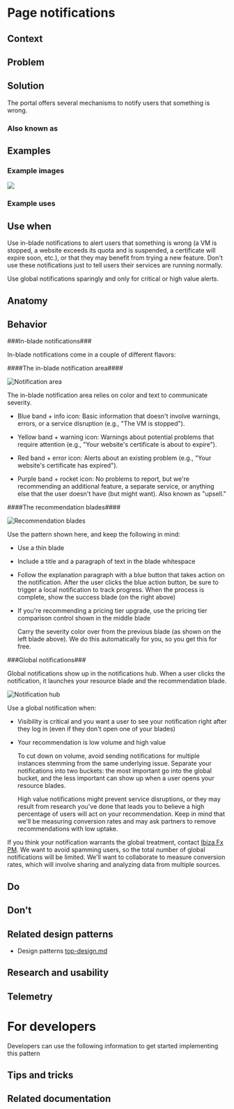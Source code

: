<!-- This is the template to use when creating a new design pattern document -->
# Page notifications
<!-- Fill in the name above and then write a short description of the design pattern.  For example
"Forms are the manner in which we gather and validate user input."
-->

## Context
<!-- Short description of the context.  For example, "Users input information when managing Azure resources." -->

## Problem
<!-- Short description of the problem.  For example, 
"Users want to input information to create, deploy and configure resources."
-->

## Solution
The portal offers several mechanisms to notify users that something is wrong.


### Also known as
<!-- Bulleted list of other terms used to describe the solution, if any -->

## Examples

### Example images
<!-- Include example image of the solution in the portal -->
<div style="max-width:800px">
<img alttext="Example image" src="../media/<folder>/<image_name>.png"  />
</div>

### Example uses
<!-- Descriptions and ideally deep links into the portal for running examples -->

## Use when
<!-- Description of when to use this solution.  For example "User is creating a resource" -->
Use in-blade notifications to alert users that something is wrong (a VM is stopped, a website exceeds its quota and is suspended, a certificate will expire soon, etc.), or that they may benefit from trying a new feature. Don't use these notifications just to tell users their services are running normally. 

Use global notifications sparingly and only for critical or high value alerts.

## Anatomy
<!-- Image demonstrating the solution with numerical callouts to the solution components.
     Bulleted list of the callouts with explanations of each
-->

## Behavior
<!-- Description of overall behavior -->

###In-blade notifications###

In-blade notifications come in a couple of different flavors:

####The in-blade notification area####

![Notification area][notification_area]

The in-blade notification area relies on color and text to communicate severity.

- Blue band + info icon: Basic information that doesn't involve warnings, errors, or a service disruption (e.g., "The VM is stopped"). 

- Yellow band + warning icon: Warnings about potential problems that require attention (e.g., "Your website's certificate is about to expire").

- Red band + error icon: Alerts about an existing problem (e.g., "Your website's certificate has expired").

- Purple band + rocket icon: No problems to report, but we're recommending an additional feature, a separate service, or anything else that the user doesn't have (but might want). Also known as "upsell."

####The recommendation blades####

![Recommendation blades][recco_blades]

Use the pattern shown here, and keep the following in mind:

- Use a thin blade
- Include a title and a paragraph of text in the blade whitespace
- Follow the explanation paragraph with a blue button that takes action on the notification. After the user clicks the blue action button, be sure to trigger a local notification to track progress. When the process is complete, show the success blade (on the right above) 
- If you're recommending a pricing tier upgrade, use the pricing tier comparison control shown in the middle blade

	Carry the severity color over from the previous blade (as shown on the left blade above). We do this automatically for you, so you get this for free.

###Global notifications###

Global notifications show up in the notifications hub. When a user clicks the notification, it launches your resource blade and the recommendation blade.

![Notification hub][notification_hub]
 
Use a global notification when:

- Visibility is critical and you want a user to see your notification right after they log in (even if they don't open one of your blades)
- Your recommendation is low volume and high value

	To cut down on volume, avoid sending notifications for multiple instances stemming from the same underlying issue. Separate your notifications into two buckets: the most important go into the global bucket, and the less important can show up when a user opens your resource blades.

	High value notifications might prevent service disruptions, or they may result from research you've done that leads you to believe a high percentage of users will act on your recommendation. Keep in mind that we'll be measuring conversion rates and may ask partners to remove recommendations with low uptake.

If you think your notification warrants the global treatment, contact [Ibiza Fx PM](mailto:ibizafxpm@microsoft.com). We want to avoid spamming users, so the total number of global notifications will be limited. We'll want to collaborate to measure conversion rates, which will involve sharing and analyzing data from multiple sources. 

## Do
<!-- Bulleted list of reminders for best practices-->

## Don't 
<!-- Bulleted list of things to avoid -->

## Related design patterns
<!-- Links to related design patterns.  Always include the link to the readme -->
* Design patterns [top-design.md](top-design.md)

## Research and usability
<!-- Links to the research for the solution -->

## Telemetry
<!-- Links to portal telemetry showing the solution usage -->

# For developers
Developers can use the following information to get started implementing this pattern

## Tips and tricks
<!-- Bulleted list of tips and tricks for developers -->

## Related documentation
<!-- Links to related developer docs -->


[notification_area]: ../media/design-patterns-page-notifications/in-blade-notification.png
[recco_blades]: ../media/design-patterns-page-notifications/recco_blades.png
[notification_hub]: ../media/design-patterns-page-notifications/notification_topbar.png


